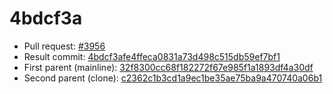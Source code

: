 # 4bdcf3a
- Pull request: [#3956](https://github.com/MarlinFirmware/Marlin/pull/3956)
- Result commit: [4bdcf3afe4ffeca0831a73d498c515db59ef7bf1](https://github.com/MarlinFirmware/Marlin/commit/4bdcf3afe4ffeca0831a73d498c515db59ef7bf1)
- First parent (mainline): [32f8300cc68f182272f67e985f1a1893df4a30df](https://github.com/MarlinFirmware/Marlin/commit/32f8300cc68f182272f67e985f1a1893df4a30df)
- Second parent (clone): [c2362c1b3cd1a9ec1be35ae75ba9a470740a06b1](https://github.com/MarlinFirmware/Marlin/commit/c2362c1b3cd1a9ec1be35ae75ba9a470740a06b1)
